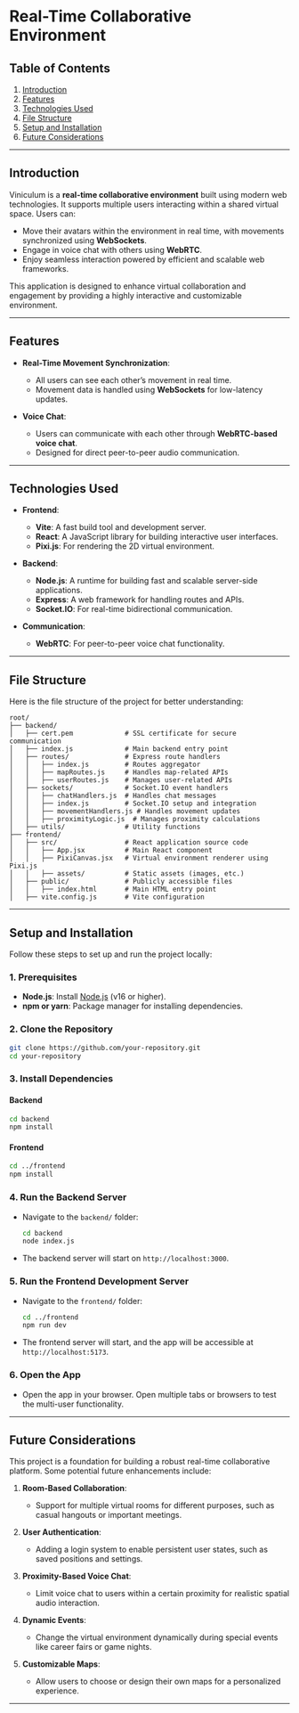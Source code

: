 # **Real-Time Collaborative Environment**

## **Table of Contents**
1. [Introduction](#introduction)
2. [Features](#features)
3. [Technologies Used](#technologies-used)
4. [File Structure](#file-structure)
5. [Setup and Installation](#setup-and-installation)
6. [Future Considerations](#future-considerations)

---

## **Introduction**

Viniculum is a **real-time collaborative environment** built using modern web technologies. It supports multiple users interacting within a shared virtual space. Users can:

- Move their avatars within the environment in real time, with movements synchronized using **WebSockets**.
- Engage in voice chat with others using **WebRTC**.
- Enjoy seamless interaction powered by efficient and scalable web frameworks.

This application is designed to enhance virtual collaboration and engagement by providing a highly interactive and customizable environment.

---

## **Features**

- **Real-Time Movement Synchronization**: 
  - All users can see each other’s movement in real time.
  - Movement data is handled using **WebSockets** for low-latency updates.

- **Voice Chat**:
  - Users can communicate with each other through **WebRTC-based voice chat**.
  - Designed for direct peer-to-peer audio communication.

---

## **Technologies Used**

- **Frontend**:
  - **Vite**: A fast build tool and development server.
  - **React**: A JavaScript library for building interactive user interfaces.
  - **Pixi.js**: For rendering the 2D virtual environment.

- **Backend**:
  - **Node.js**: A runtime for building fast and scalable server-side applications.
  - **Express**: A web framework for handling routes and APIs.
  - **Socket.IO**: For real-time bidirectional communication.

- **Communication**:
  - **WebRTC**: For peer-to-peer voice chat functionality.

---

## **File Structure**

Here is the file structure of the project for better understanding:

```
root/
├── backend/
│   ├── cert.pem             # SSL certificate for secure communication
│   ├── index.js             # Main backend entry point
│   ├── routes/              # Express route handlers
│   │   ├── index.js         # Routes aggregator
│   │   ├── mapRoutes.js     # Handles map-related APIs
│   │   ├── userRoutes.js    # Manages user-related APIs
│   ├── sockets/             # Socket.IO event handlers
│   │   ├── chatHandlers.js  # Handles chat messages
│   │   ├── index.js         # Socket.IO setup and integration
│   │   ├── movementHandlers.js # Handles movement updates
│   │   ├── proximityLogic.js  # Manages proximity calculations
│   ├── utils/               # Utility functions
├── frontend/
│   ├── src/                 # React application source code
│   │   ├── App.jsx          # Main React component
│   │   ├── PixiCanvas.jsx   # Virtual environment renderer using Pixi.js
│   │   ├── assets/          # Static assets (images, etc.)
│   ├── public/              # Publicly accessible files
│   │   ├── index.html       # Main HTML entry point
│   ├── vite.config.js       # Vite configuration
```

---

## **Setup and Installation**

Follow these steps to set up and run the project locally:

### **1. Prerequisites**
- **Node.js**: Install [Node.js](https://nodejs.org/) (v16 or higher).
- **npm or yarn**: Package manager for installing dependencies.

### **2. Clone the Repository**

```bash
git clone https://github.com/your-repository.git
cd your-repository
```

### **3. Install Dependencies**

#### Backend
```bash
cd backend
npm install
```

#### Frontend
```bash
cd ../frontend
npm install
```

### **4. Run the Backend Server**

- Navigate to the `backend/` folder:
  ```bash
  cd backend
  node index.js
  ```
- The backend server will start on `http://localhost:3000`.

### **5. Run the Frontend Development Server**

- Navigate to the `frontend/` folder:
  ```bash
  cd ../frontend
  npm run dev
  ```
- The frontend server will start, and the app will be accessible at `http://localhost:5173`.

### **6. Open the App**

- Open the app in your browser. Open multiple tabs or browsers to test the multi-user functionality.

---

## **Future Considerations**

This project is a foundation for building a robust real-time collaborative platform. Some potential future enhancements include:

1. **Room-Based Collaboration**:
   - Support for multiple virtual rooms for different purposes, such as casual hangouts or important meetings.

2. **User Authentication**:
   - Adding a login system to enable persistent user states, such as saved positions and settings.

3. **Proximity-Based Voice Chat**:
   - Limit voice chat to users within a certain proximity for realistic spatial audio interaction.

4. **Dynamic Events**:
   - Change the virtual environment dynamically during special events like career fairs or game nights.

5. **Customizable Maps**:
   - Allow users to choose or design their own maps for a personalized experience.

---
